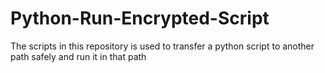 # Python-Run-Encrypted-Script
The scripts in this repository is used to transfer a python script to another path safely and run it in that path

